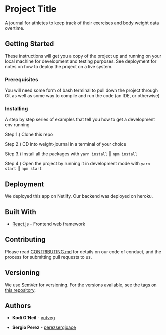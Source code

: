 # Project Title

A journal for athletes to keep track of their exercises and body weight data overtime. 

## Getting Started

These instructions will get you a copy of the project up and running on your local machine for development and testing purposes. See deployment for notes on how to deploy the project on a live system.

### Prerequisites

You will need some form of bash terminal to pull down the project through Git as well as some way to compile and run the code (an IDE, or otherwise)

### Installing

A step by step series of examples that tell you how to get a development env running

Step 1.) Clone this repo

Step 2.) CD into weight-journal in a terminal of your choice

Step 3.) Install all the packages with ```yarn install``` || ```npm install```

Step 4.) Open the project by running it in development mode with ```yarn start``` || ```npm start```

## Deployment

We deployed this app on Netlify. Our backend was deployed on heroku.

## Built With

* [React.js](https://reactjs.org/) - Frontend web framework


## Contributing

Please read [CONTRIBUTING.md](https://gist.github.com/PurpleBooth/b24679402957c63ec426) for details on our code of conduct, and the process for submitting pull requests to us.

## Versioning

We use [SemVer](http://semver.org/) for versioning. For the versions available, see the [tags on this repository](https://github.com/your/project/tags). 

## Authors

* **Kodi O'Neil** - [yutveg](https://github.com/yutveg)

* **Sergio Perez** - [perezsergioace](https://github.com/perezsergioace)

